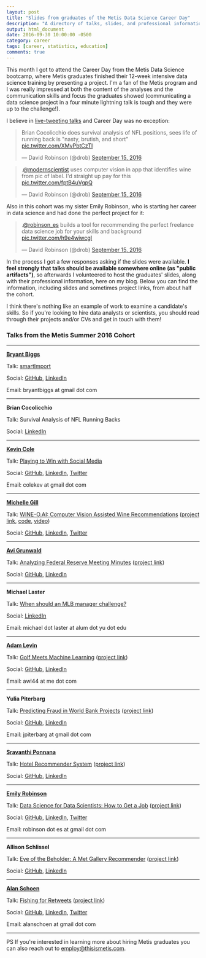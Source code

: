 ```yaml
---
layout: post
title: "Slides from graduates of the Metis Data Science Career Day"
description: "A directory of talks, slides, and professional information from graduates presenting at the Metis bootcamp."
output: html_document
date: 2016-09-30 10:00:00 -0500
category: career
tags: [career, statistics, education]
comments: true
---
```


This month I got to attend the Career Day from the Metis Data Science bootcamp, where Metis graduates finished their 12-week intensive data science training by presenting a project. I'm a fan of the Metis program and I was really impressed at both the content of the analyses and the communication skills and focus the graduates showed (communicating a data science project in a four minute lightning talk is tough and they were up to the challenge!).

I believe in [live-tweeting talks](http://varianceexplained.org/r/user-jsm-conferences/) and Career Day was no exception:

<blockquote class="twitter-tweet" data-lang="en"><p lang="en" dir="ltr">Brian Cocolicchio does survival analysis of NFL positions, sees life of running back is &quot;nasty, brutish, and short&quot; <a href="https://t.co/XMvPbtCzTI">pic.twitter.com/XMvPbtCzTI</a></p>&mdash; David Robinson (@drob) <a href="https://twitter.com/drob/status/776538159366668288">September 15, 2016</a></blockquote>
<script async src="https://platform.twitter.com/widgets.js" charset="utf-8"></script>

<blockquote class="twitter-tweet" data-lang="en"><p lang="en" dir="ltr">.<a href="https://twitter.com/modernscientist">@modernscientist</a> uses computer vision in app that identifies wine from pic of label. I&#39;d straight up pay for this <a href="https://t.co/fptB4uVgpQ">pic.twitter.com/fptB4uVgpQ</a></p>&mdash; David Robinson (@drob) <a href="https://twitter.com/drob/status/776550099837222912">September 15, 2016</a></blockquote>

Also in this cohort was my sister Emily Robinson, who is starting her career in data science and had done the perfect project for it:

<blockquote class="twitter-tweet" data-lang="en"><p lang="en" dir="ltr">.<a href="https://twitter.com/robinson_es">@robinson_es</a> builds a tool for recommending the perfect freelance data science job for your skills and background <a href="https://t.co/h9e4wiwcgI">pic.twitter.com/h9e4wiwcgI</a></p>&mdash; David Robinson (@drob) <a href="https://twitter.com/drob/status/776545558836219904">September 15, 2016</a></blockquote>

In the process I got a few responses asking if the slides were available. **I feel strongly that talks should be available somewhere online (as "public artifacts")**, so afterwards I volunteered to host the graduates' slides, along with their professional information, here on my blog. Below you can find the information, including slides and sometimes project links, from about half the cohort.

I think there's nothing like an example of work to examine a candidate's skills. So if you're looking to hire data analysts or scientists, you should read through their projects and/or CVs and get in touch with them!

### Talks from the Metis Summer 2016 Cohort

-------------

**[Bryant Biggs](https://medium.com/big-data-engineering)**

Talk: [smartImport](https://www.dropbox.com/s/wndz1d0ctk75bwl/smartImport.pdf?dl=0)

Social: [GitHub](https://github.com/bryantbiggs), [LinkedIn](https://www.linkedin.com/in/bryantbiggs)

Email: bryantbiggs at gmail dot com

-------------

**Brian Cocolicchio**

Talk: Survival Analysis of NFL Running Backs

Social: [LinkedIn](https://www.linkedin.com/in/briancocolicchio)

-------------

**[Kevin Cole](https://colekev.github.io/)**

Talk: [Playing to Win with Social Media](https://github.com/colekev/metis-final-project)

Social: [GitHub](https://github.com/colekev), [LinkedIn](https://www.linkedin.com/in/kevin-cole), [Twitter](https://twitter.com/Cole_Kev)

Email: colekev at gmail dot com

-------------

**[Michelle Gill](http://themodernscientist.com)**

Talk: [WINE-O.AI: Computer Vision Assisted Wine Recommendations](http://wineoai.michellelynngill.com/presentation/WINE-O_AI_MLGill.pdf) ([project link](http://wine-o.ai), [code](https://github.com/mlgill/wine-o.ai), [video](http://wineoai.michellelynngill.com/presentation/WINE-O_AI_MLGill.m4v))

Social: [GitHub](https://github.com/mlgill), [LinkedIn](https://www.linkedin.com/in/michellelynngill), [Twitter](https://twitter.com/modernscientist)

-------------

**[Avi Grunwald](asgrunwald.github.io)**

Talk: [Analyzing Federal Reserve Meeting Minutes](https://www.dropbox.com/s/dgpq1krmrg96byt/Analyzing%20Federal%20Reserve%20Meeting%20Minutes.pdf?dl=0) ([project link](https://FedMinutes.herokuapp.com))

Social: [GitHub](https://www.github.com/asgrunwald), [LinkedIn](www.linkedin.com/in/asgrunwald)

-------------

**Michael Laster**

Talk: [When should an MLB manager challenge?](https://www.dropbox.com/s/18x6tcfzhgn8u1g/MLBReplay913.key?dl=0)

Social: [LinkedIn](https://www.linkedin.com/in/michael-laster)

Email: michael dot laster at alum dot yu dot edu

-------------

**[Adam Levin](https://adamwlev.github.io/)**

Talk: [Golf Meets Machine Learning](https://github.com/adamwlev/Rank_a_Golfer/blob/master/Golf%20Meets%20Machine%20Learning.pdf) ([project link](https://github.com/adamwlev/Rank_a_Golfer))

Social: [GitHub](https://github.com/adamwlev), [LinkedIn](https://www.linkedin.com/in/adam-levin)

Email: awl44 at me dot com

-------------

**Yulia Piterbarg**

Talk: [Predicting Fraud in World Bank Projects](https://github.com/jpiter/world_bank/blob/master/julia_p_slides.pdf) ([project link](https://github.com/jpiter/world_bank/))

Social: [GitHub](https://github.com/jpiter), [LinkedIn](https://linkedin.com/in/yulia-piterbarg-5396186)

Email: jpiterbarg at gmail dot com

 
-------------

**[Sravanthi Ponnana](https://psravanthi.github.io)**

Talk: [Hotel Recommender System](https://github.com/psravanthi/Hotel-Recommender-System/blob/master/Hotel_Recommender_System.pptx) ([project link](https://github.com/psravanthi/Hotel-Recommender-System))

Social: [GitHub](https://github.com/psravanthi), [LinkedIn](https://www.linkedin.com/in/sravanthip)


-------------

**[Emily Robinson](robinsones.github.io)**

Talk: [Data Science for Data Scientists: How to Get a Job](https://www.dropbox.com/s/vl2imec648kbzoc/Emily_Final_Presentation.key?dl=0) ([project link](https://github.com/robinsones/Freelancer-Shiny-App))

Social: [GitHub](https://github.com/robinsones), [LinkedIn](https://linkedin.com/in/robinsones), [Twitter](https://twitter.com/robinson_es)

Email: robinson dot es at gmail dot com

-------------

**Allison Schlissel**

Talk: [Eye of the Beholder: A Met Gallery Recommender](https://github.com/aschlissel/eye_of_the_beholder/blob/master/allison_final_pdf.pdf) ([project link](https://github.com/aschlissel/eye_of_the_beholder))

Social: [GitHub](https://github.com/aschlissel), [LinkedIn](https://www.linkedin.com/in/allisonschlissel)


-------------

**[Alan Schoen](alanschoen.com)**

Talk: [Fishing for Retweets](http://alanschoen.com/assets/fishing_retweets/twitter_metis_ajs.pdf) ([project link](http://alanschoen.com/assets/fishing_retweets/twitter_metis_ajs.pdf))

Social: [GitHub](https://github.com/alanjschoen), [LinkedIn](https://www.linkedin.com/in/alanschoen), [Twitter](https://twitter.com/alanschoen)

Email: alanschoen at gmail dot com

-------------

PS If you're interested in learning more about hiring Metis graduates you can also reach out to [employ@thisismetis.com](mailto:employ@thisismetis.com).
